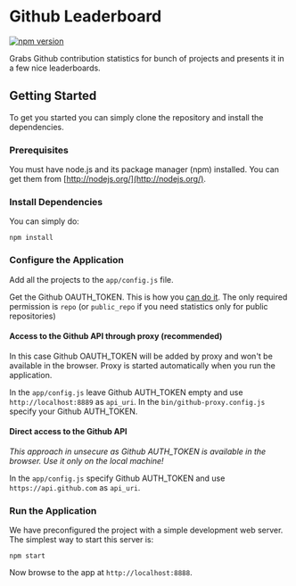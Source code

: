 # Github Leaderboard

[![npm version](https://badge.fury.io/js/github-leaderboard.svg)](http://badge.fury.io/js/github-leaderboard)

Grabs Github contribution statistics for bunch of projects and presents it in a few nice leaderboards.

## Getting Started

To get you started you can simply clone the repository and install the dependencies.

### Prerequisites

You must have node.js and its package manager (npm) installed.
You can get them from [http://nodejs.org/](http://nodejs.org/).

### Install Dependencies

You can simply do:

```
npm install
```
### Configure the Application

Add all the projects to the `app/config.js` file.

Get the Github OAUTH_TOKEN. This is how you [can do it](https://help.github.com/articles/creating-an-access-token-for-command-line-use/).
The only required permission is `repo` (or `public_repo` if you need statistics only for public repositories)

#### Access to the Github API through proxy (recommended)

In this case Github OAUTH_TOKEN will be added by proxy and won't be available in the browser.
Proxy is started automatically when you run the application.

In the `app/config.js` leave Github AUTH_TOKEN empty and use `http://localhost:8889` as `api_uri`.
In the `bin/github-proxy.config.js` specify your Github AUTH_TOKEN.

#### Direct access to the Github API

*This approach in unsecure as Github AUTH_TOKEN is available in the browser. Use it only on the local machine!*

In the `app/config.js` specify Github AUTH_TOKEN and use `https://api.github.com` as `api_uri`.

### Run the Application

We have preconfigured the project with a simple development web server.
The simplest way to start this server is:

```
npm start
```

Now browse to the app at `http://localhost:8888`.
